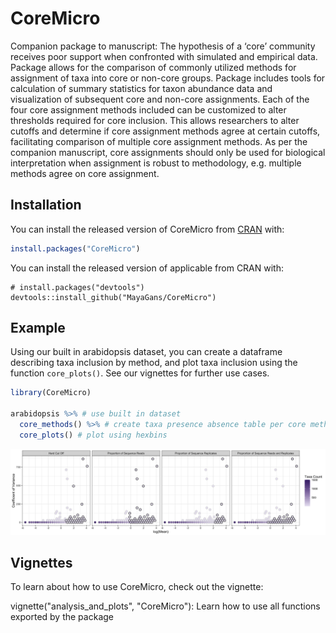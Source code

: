 CoreMicro
=========

<!-- badges: start -->
<!-- badges: end -->

Companion package to manuscript: The hypothesis of a ‘core’ community receives poor support when confronted with simulated and empirical data. Package allows for the comparison of commonly utilized methods for assignment of taxa into core or non-core groups. Package includes tools for calculation of summary statistics for taxon abundance data and visualization of subsequent core and non-core assignments. Each of the four core assignment methods included can be customized to alter thresholds required for core inclusion. This allows researchers to alter cutoffs and determine if core assignment methods agree at certain cutoffs, facilitating comparison of multiple core assignment methods. As per the companion manuscript, core assignments should only be used for biological interpretation when assignment is robust to methodology, e.g. multiple methods agree on core assignment. 

Installation
------------

You can install the released version of CoreMicro from
[CRAN](https://CRAN.R-project.org) with:

``` r
install.packages("CoreMicro")
```

You can install the released version of applicable from CRAN with:

```
# install.packages("devtools")
devtools::install_github("MayaGans/CoreMicro")
```

Example
-------

Using our built in arabidopsis dataset, you can create a dataframe describing taxa inclusion by method, and plot taxa inclusion using the function `core_plots()`. See our vignettes for further use cases.

``` r
library(CoreMicro)

arabidopsis %>% # use built in dataset
  core_methods() %>% # create taxa presence absence table per core method
  core_plots() # plot using hexbins
```

![](man/figures/plot.png)

Vignettes
------

To learn about how to use CoreMicro, check out the vignette:

vignette("analysis_and_plots", "CoreMicro"): Learn how to use all functions exported by the package
